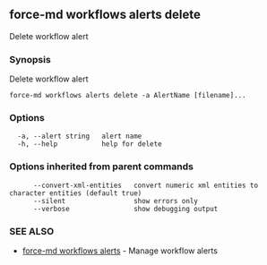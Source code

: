 ## force-md workflows alerts delete

Delete workflow alert

### Synopsis

Delete workflow alert

```
force-md workflows alerts delete -a AlertName [filename]...
```

### Options

```
  -a, --alert string   alert name
  -h, --help           help for delete
```

### Options inherited from parent commands

```
      --convert-xml-entities   convert numeric xml entities to character entities (default true)
      --silent                 show errors only
      --verbose                show debugging output
```

### SEE ALSO

* [force-md workflows alerts](force-md_workflows_alerts.md)	 - Manage workflow alerts

